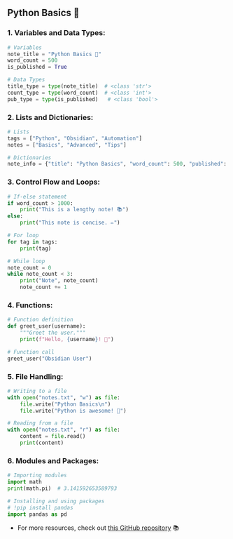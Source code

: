 ## **Python Basics** 🐍

### 1. **Variables and Data Types**:

```python
# Variables
note_title = "Python Basics 📝"
word_count = 500
is_published = True

# Data Types
title_type = type(note_title)  # <class 'str'>
count_type = type(word_count)  # <class 'int'>
pub_type = type(is_published)   # <class 'bool'>
```
### 2. **Lists and Dictionaries**:

```python
# Lists
tags = ["Python", "Obsidian", "Automation"]
notes = ["Basics", "Advanced", "Tips"]

# Dictionaries
note_info = {"title": "Python Basics", "word_count": 500, "published": True}
```
### 3. **Control Flow and Loops**:

```python
# If-else statement
if word_count > 1000:
    print("This is a lengthy note! 📚")
else:
    print("This note is concise. ✏️")

# For loop
for tag in tags:
    print(tag)

# While loop
note_count = 0
while note_count < 3:
    print("Note", note_count)
    note_count += 1
```
### 4. **Functions**:

```python
# Function definition
def greet_user(username):
    """Greet the user."""
    print(f"Hello, {username}! 👋")

# Function call
greet_user("Obsidian User")
```
### 5. **File Handling**:

```python
# Writing to a file
with open("notes.txt", "w") as file:
    file.write("Python Basics\n")
    file.write("Python is awesome! 🚀")

# Reading from a file
with open("notes.txt", "r") as file:
    content = file.read()
    print(content)
```
### 6. **Modules and Packages**:

```python
# Importing modules
import math
print(math.pi)  # 3.141592653589793

# Installing and using packages
# !pip install pandas
import pandas as pd
```

- For more resources, check out [this GitHub repository](https://github.com/AnasHany219/Python) 📚
